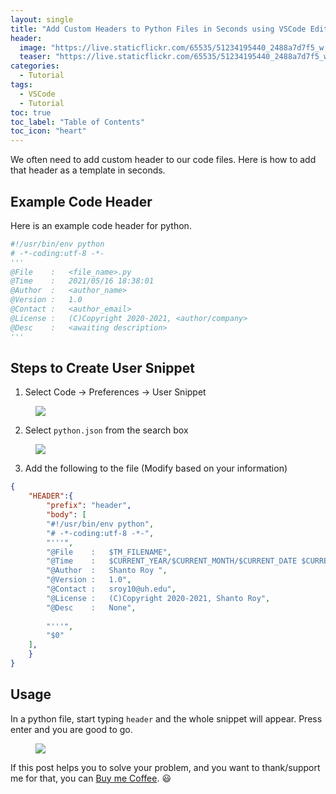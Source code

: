 ```yaml
---
layout: single
title: "Add Custom Headers to Python Files in Seconds using VSCode Editor"
header:
  image: "https://live.staticflickr.com/65535/51234195440_2488a7d7f5_w.jpg"
  teaser: "https://live.staticflickr.com/65535/51234195440_2488a7d7f5_w.jpg"
categories:
  - Tutorial
tags:
  - VSCode
  - Tutorial
toc: true
toc_label: "Table of Contents"
toc_icon: "heart"
---
```



We often need to add custom header to our code files. Here is how to add that header as a template in seconds.

## Example Code Header
Here is an example code header for python.
```python
#!/usr/bin/env python
# -*-coding:utf-8 -*-
'''
@File    :   <file_name>.py
@Time    :   2021/05/16 18:38:01
@Author  :   <author_name>
@Version :   1.0
@Contact :   <author_email>
@License :   (C)Copyright 2020-2021, <author/company>
@Desc    :   <awaiting description>
'''
```

## Steps to Create User Snippet
1. Select Code $\rightarrow$ Preferences $\rightarrow$ User Snippet
<figure>
  <a href="https://live.staticflickr.com/65535/51233320303_c3d38717ab_w.jpg"><img src="https://live.staticflickr.com/65535/51233320303_c3d38717ab_w.jpg"></a>
</figure>

2. Select `python.json` from the search box

<figure>
  <a href="https://live.staticflickr.com/65535/51233876469_58081a88ca_w.jpg"><img src="https://live.staticflickr.com/65535/51233876469_58081a88ca_w.jpg"></a>
</figure>

3. Add the following to the file (Modify based on your information)

```json
{
	"HEADER":{
		"prefix": "header",
		"body": [
		"#!/usr/bin/env python",
		"# -*-coding:utf-8 -*-", 
		"'''",
		"@File    :   $TM_FILENAME",
		"@Time    :   $CURRENT_YEAR/$CURRENT_MONTH/$CURRENT_DATE $CURRENT_HOUR:$CURRENT_MINUTE:$CURRENT_SECOND",
		"@Author  :   Shanto Roy ",
		"@Version :   1.0",
		"@Contact :   sroy10@uh.edu",
		"@License :   (C)Copyright 2020-2021, Shanto Roy",
		"@Desc    :   None",
		
		"'''",
		"$0"
	],
	}
}
```

## Usage
In a python file, start typing `header` and the whole snippet will appear. Press enter and you are good to go.

<figure>
  <a href="https://live.staticflickr.com/65535/51232407132_1e82bbe26c_w.jpg"><img src="https://live.staticflickr.com/65535/51232407132_1e82bbe26c_w.jpg"></a>
</figure>

If this post helps you to solve your problem, and you want to thank/support me for that, you can  [Buy me Coffee](https://www.paypal.me/shantoroy). :smiley:
<!--stackedit_data:
eyJoaXN0b3J5IjpbMTI0MzQxNDU1MSwxNTQ1OTQxMDEyXX0=
-->